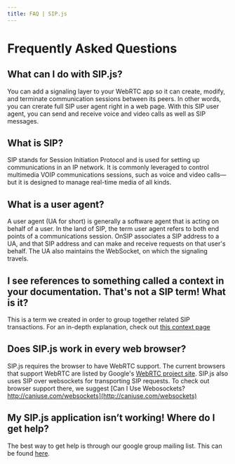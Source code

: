 ```yaml
---
title: FAQ | SIP.js
---
```


# Frequently Asked Questions

## What can I do with SIP.js?
You can add a signaling layer to your WebRTC app so it can create, modify, and terminate communication sessions between its peers. In other words, you can crerate full SIP user agent right in a web page. With this SIP user agent, you can send and receive voice and video calls as well as SIP messages.

## What is SIP?
SIP stands for Session Initiation Protocol and is used for setting up communications in an IP network. It is commonly leveraged to control multimedia VOIP communications sessions, such as voice and video calls— but it is designed to manage real-time media of all kinds.  

## What is a user agent?
A user agent (UA for short) is generally a software agent that is acting on behalf of a user. In the land of SIP, the term user agent refers to both end points of a communications session. OnSIP associates a SIP address to a UA, and that SIP address and can make and receive requests on that user's behalf. The UA also maintains the WebSocket, on which the signaling travels.

## I see references to something called a context in your documentation. That's not a SIP term! What is it?
This is a term we created in order to group together related SIP transactions.  For an in-depth explanation, check out [this context page](/api/devel/context/)

## Does SIP.js work in every web browser?
SIP.js requires the browser to have WebRTC support. The current browsers that support WebRTC are listed by Google's [WebRTC project site](http://www.webrtc.org/). SIP.js also uses SIP over websockets for transporting SIP requests. To check out browser support there, we suggest [Can I Use Webosockets? http://caniuse.com/websockets](http://caniuse.com/websockets)

## My SIP.js application isn’t working!  Where do I get help?
The best way to get help is through our google group mailing list.  This can be found [here](https://groups.google.com/forum/#!forum/sip_js).


